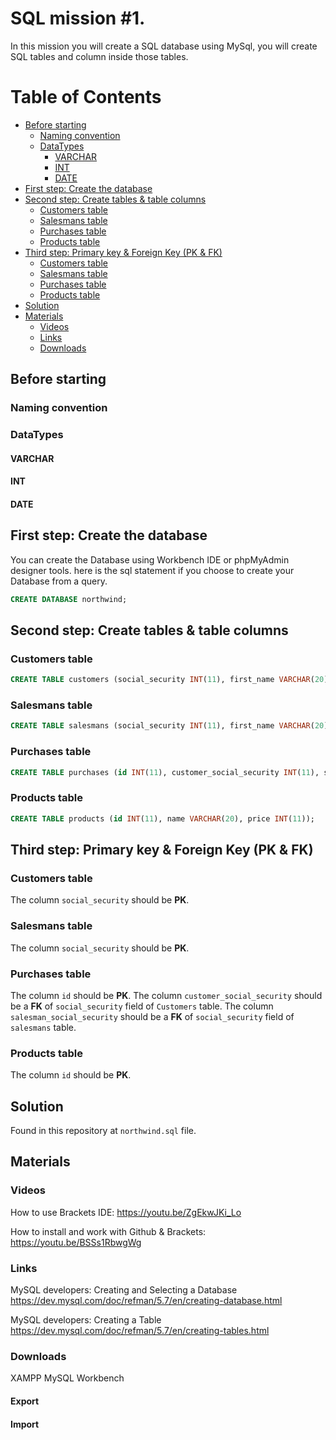 # SQL mission #1.
In this mission you will create a SQL database using MySql, you will create SQL tables and column inside those tables.

# Table of Contents
- [Before starting](#before-starting)
  * [Naming convention](#naming-convention)
  * [DataTypes](#datatypes)
    + [VARCHAR](#varchar)
    + [INT](#int)
    + [DATE](#date)
- [First step: Create the database](#first-step--create-the-database)
- [Second step: Create tables &amp; table columns](#second-step--create-tables--amp--table-columns)
  * [Customers table](#customers-table)
  * [Salesmans table](#salesmans-table)
  * [Purchases table](#purchases-table)
  * [Products table](#products-table)
- [Third step: Primary key &amp; Foreign Key (PK &amp; FK)](#third-step--primary-key--amp--foreign-key--pk--amp--fk-)
  * [Customers table](#customers-table-1)
  * [Salesmans table](#salesmans-table-1)
  * [Purchases table](#purchases-table-1)
  * [Products table](#products-table-1)
- [Solution](#solution)
- [Materials](#materials)
  * [Videos](#videos)
  * [Links](#links)
  * [Downloads](#downloads)

## Before starting
### Naming convention

### DataTypes
#### VARCHAR

#### INT

#### DATE

## First step: Create the database
You can create the Database using Workbench IDE or phpMyAdmin designer tools. here is the sql statement if you choose to create your Database from a query.
```sql
CREATE DATABASE northwind;
```

## Second step: Create tables &amp; table columns
### Customers table
```sql
CREATE TABLE customers (social_security INT(11), first_name VARCHAR(20), last_name VARCHAR(20), email VARCHAR(55), city VARCHAR(20));
```

### Salesmans table
```sql
CREATE TABLE salesmans (social_security INT(11), first_name VARCHAR(20), last_name VARCHAR(20), email VARCHAR(55), city VARCHAR(20), start_of_work_date DATE);
```

### Purchases table
```sql
CREATE TABLE purchases (id INT(11), customer_social_security INT(11), salesman_social_security INT(11), quantity INT(11), purchase_date DATE);
```

### Products table
```sql
CREATE TABLE products (id INT(11), name VARCHAR(20), price INT(11));
```

## Third step: Primary key &amp; Foreign Key (PK &amp; FK)
### Customers table
The column `social_security` should be **PK**.

### Salesmans table
The column `social_security` should be **PK**.

### Purchases table
The column `id` should be **PK**.
The column `customer_social_security` should be a **FK** of `social_security` field of `Customers` table.
The column `salesman_social_security` should be a **FK** of `social_security` field of `salesmans` table.

### Products table
The column `id` should be **PK**.

## Solution
Found in this repository at `northwind.sql` file.

## Materials
### Videos
How to use Brackets IDE: https://youtu.be/ZgEkwJKi_Lo

How to install and work with Github & Brackets: https://youtu.be/BSSs1RbwgWg

### Links
MySQL developers: Creating and Selecting a Database
https://dev.mysql.com/doc/refman/5.7/en/creating-database.html

MySQL developers: Creating a Table
https://dev.mysql.com/doc/refman/5.7/en/creating-tables.html

### Downloads
XAMPP
MySQL Workbench

#### Export

#### Import
